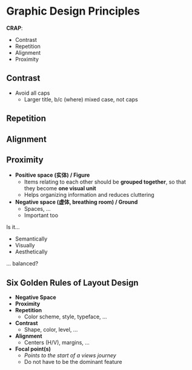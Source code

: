 # Graphic Design Principles

**CRAP**: <!-- ??? -->

- Contrast
- Repetition
- Alignment
- Proximity

## Contrast

- Avoid all caps
  - Larger title, b/c (where) mixed case, not caps

## Repetition



## Alignment



## Proximity

- **Positive space (实体) / Figure**
  - Items relating to each other should be **grouped together**, so that they become **one visual unit**
  - Helps organizing information and reduces cluttering
- **Negative space (虚体, breathing room) / Ground**
  - Spaces, ...
  - Important too

Is it...

- Semantically
- Visually
- Aesthetically

... balanced?

## Six Golden Rules of Layout Design

- **Negative Space**
- **Proximity**
- **Repetition**
  - Color scheme, style, typeface, ...
- **Contrast**
  - Shape, color, level, ...
- **Alignment**
  - Centers (H/V), margins, ...
- **Focal point(s)**
  - _Points to the start of a views journey_
  - Do not have to be the dominant feature
